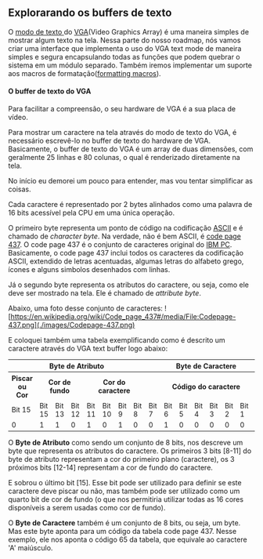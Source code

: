 ## **Explorarando os buffers de texto**


O [modo de texto ](https://en.wikipedia.org/wiki/VGA_text_mode) do [VGA](https://en.wikipedia.org/wiki/Video_Graphics_Array)(Video Graphics Array) é uma maneira simples de mostrar algum texto na tela. Nessa parte do nosso roadmap, nós vamos criar uma interface que implementa o uso do VGA text mode de maneira simples e segura encapsulando todas as funções que podem quebrar o sistema em um módulo separado. Também iremos implementar um suporte aos macros de formatação([formatting macros](https://doc.rust-lang.org/std/fmt/#related-macros)).

#### O buffer de texto do VGA
Para facilitar a compreensão, o seu hardware de VGA é a sua placa de vídeo.

Para mostrar um caractere na tela através do modo de texto do VGA, é necessário escrevê-lo no buffer de texto do hardware de VGA. Basicamente, o buffer de texto do VGA é um array de duas dimensões, com geralmente 25 linhas e 80 colunas, o qual é renderizado diretamente na tela.

No início eu demorei um pouco para entender, mas vou tentar simplificar as coisas.


Cada caractere é representado por 2 bytes alinhados como uma palavra de 16 bits acessível pela CPU em uma única operação.

O primeiro byte representa um ponto de código na codificação [ASCII](http://web.alfredstate.edu/faculty/weimandn/miscellaneous/ascii/ascii_index.html) e é chamado de *character byte*. Na verdade, não é bem ASCII, é [code page 437](https://en.wikipedia.org/wiki/Code_page_437). O code page 437 é o conjunto de caracteres original do [IBM PC](https://en.wikipedia.org/wiki/Code_page_437). Basicamente, o code page 437 inclui todos os caracteres da codificação ASCII, extendido de letras acentuadas, algumas letras do alfabeto grego, ícones e alguns simbolos desenhados com linhas.

Já o segundo byte representa os atributos do caractere, ou seja, como ele deve ser mostrado na tela. Ele é chamado de *attribute byte*.

Abaixo, uma foto desse conjunto de caracteres:
![https://en.wikipedia.org/wiki/Code_page_437#/media/File:Codepage-437.png](./images/Codepage-437.png)

E coloquei também uma tabela exemplificando como é descrito um caractere através do VGA text buffer logo abaixo:
<table>
    <tr>
        <th colspan="8">Byte de Atributo</th>
        <th colspan="8">Byte de Caractere</th>
    </tr>
    <tr>
        <th colspan="1">Piscar ou Cor</th>
        <th colspan="3">Cor de fundo</th>
        <th colspan="4">Cor do caractere</th>
        <th colspan="8">Código do caractere</th>
    </tr>
    <tr>
        <td>Bit 15</td>
        <td>Bit 15</td>
        <td>Bit 13</td>
        <td>Bit 12</td>
        <td>Bit 11</td>
        <td>Bit 10</td>
        <td>Bit 9</td>
        <td>Bit 8</td>
        <td>Bit 7</td>
        <td>Bit 6</td>
        <td>Bit 5</td>
        <td>Bit 4</td>
        <td>Bit 3</td>
        <td>Bit 2</td>
        <td>Bit 1</td>
        <td>Bit 0</td>
    </tr>
    <tr>
        <td>0</td>
        <td>1</td>
        <td>1</td>
        <td>0</td>
        <td>1</td>
        <td>0</td>
        <td>1</td>
        <td>0</td>
        <td>0</td>
        <td>1</td>
        <td>0</td>
        <td>0</td>
        <td>0</td>
        <td>0</td>
        <td>0</td>
        <td>1</td>
    </tr>
</table>

O **Byte de Atributo** como sendo um conjunto de 8 bits, nos descreve um byte que representa os atributos do caractere. Os primeiros 3 bits [8-11] do byte de atributo representam a cor do primeiro plano (caractere), os 3 próximos bits [12-14] representam a cor de fundo do caractere.

E sobrou o último bit [15]. Esse bit pode ser utilizado para definir se este caractere deve piscar ou não, mas também pode ser utilizado como um quarto bit de cor de fundo (o que nos permitiria utilizar todas as 16 cores disponíveis a serem usadas como cor de fundo). 

O **Byte de Caractere** também é um conjunto de 8 bits, ou seja, um byte. Mas este byte aponta para um código da tabela code page 437. Nesse exemplo, ele nos aponta o código 65 da tabela, que equivale ao caractere 'A' maiúsculo.

